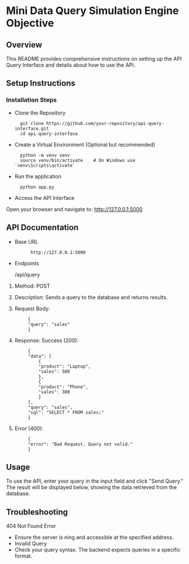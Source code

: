 # Mini Data Query Simulation Engine Objective

## Overview

This README provides comprehensive instructions on setting up the API Query Interface and details about how to use the API.

## Setup Instructions

### Installation Steps

- Clone the Repository

        git clone https://github.com/your-repository/api-query-interface.git
        cd api-query-interface
- Create a Virtual Environment (Optional but recommended)

        python -m venv venv
        source venv/bin/activate    # On Windows use `venv\Scripts\activate`

- Run the application

        python app.py

- Access the API Interface

Open your browser and navigate to: http://127.0.0.1:5000

## API Documentation

- Base URL

            http://127.0.0.1:5000

- Endpoints

    /api/query

1. Method: POST
2. Description: Sends a query to the database and returns results.
3. Request Body:


            {
            "query": "sales"
            }
4. Response:
    Success (200):

            {
            "data": [
                {
                "product": "Laptop",
                "sales": 500
                },
                {
                "product": "Phone",
                "sales": 300
                }
            ],
            "query": "sales",
            "sql": "SELECT * FROM sales;"
            }

5. Error (400):

            {
            "error": "Bad Request. Query not valid."
            }

## Usage

To use the API, enter your query in the input field and click "Send Query." The result will be displayed below, showing the data retrieved from the database.

## Troubleshooting

404 Not Found Error

- Ensure the server is ning and accessible at the specified address.
- Invalid Query
- Check your query syntax. The backend expects queries in a specific format.